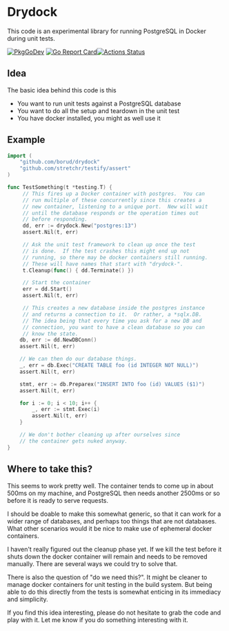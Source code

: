 # Drydock

This code is an experimental library for running PostgreSQL in Docker during unit tests.

[![PkgGoDev](https://pkg.go.dev/badge/github.com/borud/drydock)](<https://pkg.go.dev/github.com/borud/drydock>) [![Go Report Card](https://goreportcard.com/badge/github.com/borud/drydock)](https://goreportcard.com/report/github.com/borud/drydock)[![Actions Status](https://github.com/borud/drydock/workflows/test/badge.svg)](https://github.com/borud/drydock)

## Idea

The basic idea behind this code is this

- You want to run unit tests against a PostgreSQL database
- You want to do all the setup and teardown in the unit test
- You have docker installed, you might as well use it

## Example

```go
import (
    "github.com/borud/drydock"
    "github.com/stretchr/testify/assert"
)

func TestSomething(t *testing.T) {
     // This fires up a Docker container with postgres.  You can
     // run multiple of these concurrently since this creates a
     // new container, listening to a unique port.  New will wait
     // until the database responds or the operation times out
     // before responding.
     dd, err := drydock.New("postgres:13")
     assert.Nil(t, err)

     // Ask the unit test framework to clean up once the test
     // is done.  If the test crashes this might end up not
     // running, so there may be docker containers still running.
     // These will have names that start with "drydock-".
     t.Cleanup(func() { dd.Terminate() })

     // Start the container
     err = dd.Start()
     assert.Nil(t, err)

     // This creates a new database inside the postgres instance
     // and returns a connection to it.  Or rather, a *sqlx.DB.
     // The idea being that every time you ask for a new DB and
     // connection, you want to have a clean database so you can
     // know the state.
    db, err := dd.NewDBConn()
    assert.Nil(t, err)

    // We can then do our database things. 
    _, err = db.Exec("CREATE TABLE foo (id INTEGER NOT NULL)")
    assert.Nil(t, err)

    stmt, err := db.Preparex("INSERT INTO foo (id) VALUES ($1)")
    assert.Nil(t, err)

    for i := 0; i < 10; i++ {
        _, err := stmt.Exec(i)
        assert.Nil(t, err)
    }

    // We don't bother cleaning up after ourselves since
    // the container gets nuked anyway.
}
```

## Where to take this?

This seems to work pretty well.  The container tends to come up in
about 500ms on my machine, and PostgreSQL then needs another 2500ms or
so before it is ready to serve requests.

I should be doable to make this somewhat generic, so that it can work
for a wider range of databases, and perhaps too things that are not
databases.  What other scenarios would it be nice to make use of
ephemeral docker containers.

I haven't really figured out the cleanup phase yet.  If we kill the
test before it shuts down the docker container will remain and needs
to be removed manually.  There are several ways we could try to solve
that.

There is also the question of "do we need this?".  It might be cleaner
to manage docker containers for unit testing in the build system.  But
being able to do this directly from the tests is somewhat enticing in
its immediacy and simplicity.

If you find this idea interesting, please do not hesitate to grab the
code and play with it.  Let me know if you do something interesting
with it.
